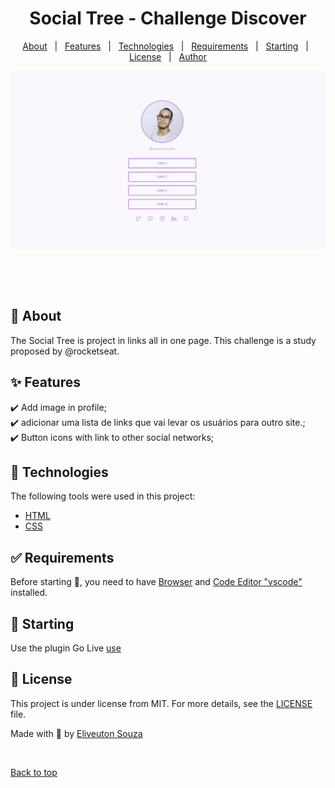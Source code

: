 <h1 align="center">Social Tree - Challenge Discover</h1>

<!-- <p align="center">
  <img alt="Github top language" src="https://img.shields.io/github/languages/top/{{YOUR_GITHUB_USERNAME}}/rocketnews?color=56BEB8">

  <img alt="Github language count" src="https://img.shields.io/github/languages/count/{{YOUR_GITHUB_USERNAME}}/rocketnews?color=56BEB8">

  <img alt="Repository size" src="https://img.shields.io/github/repo-size/{{YOUR_GITHUB_USERNAME}}/rocketnews?color=56BEB8">

  <img alt="License" src="https://img.shields.io/github/license/{{YOUR_GITHUB_USERNAME}}/rocketnews?color=56BEB8">

  <img alt="Github issues" src="https://img.shields.io/github/issues/{{YOUR_GITHUB_USERNAME}}/rocketnews?color=56BEB8" />

 <img alt="Github forks" src="https://img.shields.io/github/forks/{{YOUR_GITHUB_USERNAME}}/rocketnews?color=56BEB8" />

<img alt="Github stars" src="https://img.shields.io/github/stars/{{YOUR_GITHUB_USERNAME}}/rocketnews?color=56BEB8" />
</p> -->

<!-- Status -->

<!-- <h4 align="center">
	🚧  Rocketnews 🚀 Under construction...  🚧
</h4>

<hr> -->

<p align="center">
  <a href="#dart-about">About</a> &#xa0; | &#xa0; 
  <a href="#sparkles-features">Features</a> &#xa0; | &#xa0;
  <a href="#rocket-technologies">Technologies</a> &#xa0; | &#xa0;
  <a href="#white_check_mark-requirements">Requirements</a> &#xa0; | &#xa0;
  <a href="#checkered_flag-starting">Starting</a> &#xa0; | &#xa0;
  <a href="#memo-license">License</a> &#xa0; | &#xa0;
  <a href="https://github.com/{{YOUR_GITHUB_USERNAME}}" target="_blank">Author</a>
</p>

<div align="center" id="top"> 
  <img src="./.github/social-tree.png" alt="Rocketnews" />

&#xa0;

  <!-- <a href="https://rocketnews.netlify.app">Demo</a> -->
</div>

<br>

## :dart: About

The Social Tree is project in links all in one page. This challenge is a study proposed by @rocketseat.

## :sparkles: Features

:heavy_check_mark: Add image in profile;\
:heavy_check_mark: adicionar uma lista de links que vai levar os usuários para outro site.;\
:heavy_check_mark: Button icons with link to other social networks;

## :rocket: Technologies

The following tools were used in this project:

- [HTML](https://expo.io/)
- [CSS](https://nodejs.org/en/)

## :white_check_mark: Requirements

Before starting :checkered_flag:, you need to have [Browser](https://www.google.com/intl/pt-BR/chrome/) and [Code Editor "vscode"](https://code.visualstudio.com/) installed.

## :checkered_flag: Starting

Use the plugin Go Live [use](https://marketplace.visualstudio.com/items?itemName=ritwickdey.LiveServer)

## :memo: License

This project is under license from MIT. For more details, see the [LICENSE](LICENSE.md) file.

Made with 💜 by <a href="https://github.com/{{YOUR_GITHUB_USERNAME}}" target="_blank">Eliveuton Souza</a>

&#xa0;

<a href="#top">Back to top</a>
